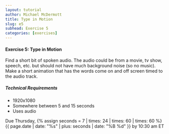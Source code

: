 ```yaml
---
layout: tutorial
author: Michael McDermott
title: Type in Motion
slug: e5
subhead: Exercise 5
categories: [exercises]
---
```

#### Exercise 5: Type in Motion
Find a short bit of spoken audio. The audio could be from a movie, tv show, speech, etc. but should not have much background noise (so no music). Make a short animation that has the words come on and off screen timed to the audio track.

##### Technical Requirements
* 1920x1080
* Somewhere between 5 and 15 seconds
* Uses audio

<span class="due">Due Thursday, {% assign seconds = 7 | times: 24 | times: 60 | times: 60 %}{{ page.date | date: "%s" | plus: seconds | date: "%B %d" }} by 10:30 am ET</span>
